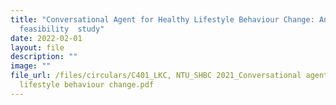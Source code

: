 ```yaml
---
title: "Conversational Agent for Healthy Lifestyle Behaviour Change: An online
  feasibility  study"
date: 2022-02-01
layout: file
description: ""
image: ""
file_url: /files/circulars/C401_LKC, NTU_SHBC 2021_Conversational agent for healthy
  lifestyle behaviour change.pdf
---
```

